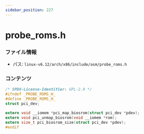 ```yaml
---
sidebar_position: 227
---
```

# probe_roms.h

### ファイル情報

- パス: `linux-v6.12/arch/x86/include/asm/probe_roms.h`

### コンテンツ

```h
/* SPDX-License-Identifier: GPL-2.0 */
#ifndef _PROBE_ROMS_H_
#define _PROBE_ROMS_H_
struct pci_dev;

extern void __iomem *pci_map_biosrom(struct pci_dev *pdev);
extern void pci_unmap_biosrom(void __iomem *rom);
extern size_t pci_biosrom_size(struct pci_dev *pdev);
#endif

```
